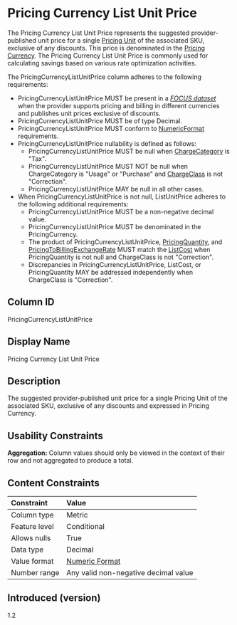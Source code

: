 # Pricing Currency List Unit Price

The Pricing Currency List Unit Price represents the suggested provider-published unit price for a single [Pricing Unit](#pricingunit) of the associated SKU, exclusive of any discounts. This price is denominated in the [Pricing Currency](#pricingcurrency). The Pricing Currency List Unit Price is commonly used for calculating savings based on various rate optimization activities.

The PricingCurrencyListUnitPrice column adheres to the following requirements:

* PricingCurrencyListUnitPrice MUST be present in a [*FOCUS dataset*](#glossary:FOCUS-dataset) when the provider supports pricing and billing in different currencies and publishes unit prices exclusive of discounts.
* PricingCurrencyListUnitPrice MUST be of type Decimal.
* PricingCurrencyListUnitPrice MUST conform to [NumericFormat](#numericformat) requirements.
* PricingCurrencyListUnitPrice nullability is defined as follows:
  * PricingCurrencyListUnitPrice MUST be null when [ChargeCategory](#chargecategory) is "Tax".
  * PricingCurrencyListUnitPrice MUST NOT be null when ChargeCategory is "Usage" or "Purchase" and [ChargeClass](#chargeclass) is not "Correction".
  * PricingCurrencyListUnitPrice MAY be null in all other cases.
* When PricingCurrencyListUnitPrice is not null, ListUnitPrice adheres to the following additional requirements:
  * PricingCurrencyListUnitPrice MUST be a non-negative decimal value.
  * PricingCurrencyListUnitPrice MUST be denominated in the PricingCurrency.
  * The product of PricingCurrencyListUnitPrice, [PricingQuantity](#pricingquantity), and [PricingToBillingExchangeRate](#pricingtobillingexchangerate) MUST match the [ListCost](#listcost) when PricingQuantity is not null and ChargeClass is not "Correction".
  * Discrepancies in PricingCurrencyListUnitPrice, ListCost, or PricingQuantity MAY be addressed independently when ChargeClass is "Correction".

## Column ID

PricingCurrencyListUnitPrice

## Display Name

Pricing Currency List Unit Price

## Description

The suggested provider-published unit price for a single Pricing Unit of the associated SKU, exclusive of any discounts and expressed in Pricing Currency.

## Usability Constraints

**Aggregation:** Column values should only be viewed in the context of their row and not aggregated to produce a total.

## Content Constraints

| Constraint      | Value                                |
|:----------------|:-------------------------------------|
| Column type     | Metric                               |
| Feature level   | Conditional                          |
| Allows nulls    | True                                 |
| Data type       | Decimal                              |
| Value format    | [Numeric Format](#numericformat)     |
| Number range    | Any valid non-negative decimal value |

## Introduced (version)

1.2

